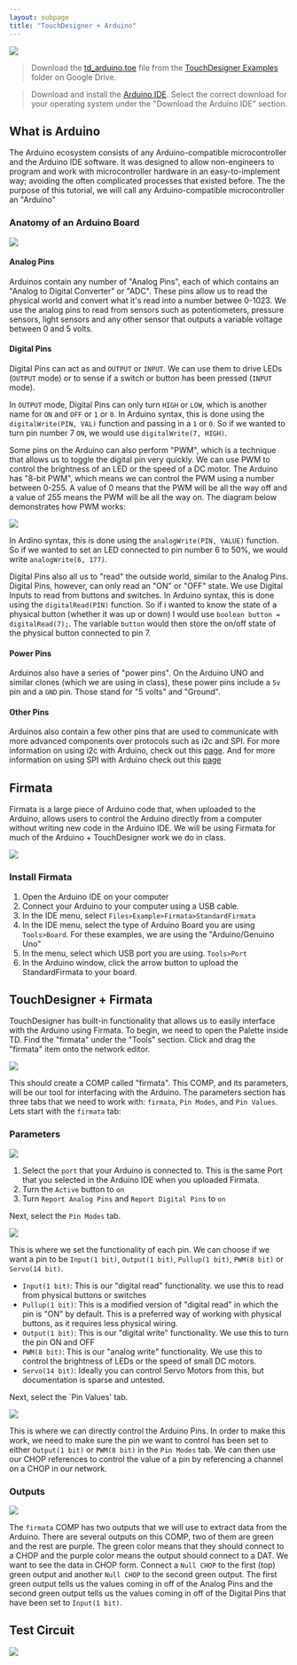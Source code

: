 ```yaml
---
layout: subpage
title: "TouchDesigner + Arduino"
---
```


<img 
src="{{site.baseurl}}/assets/arduino_board.png" 
style="max-width: 600px;" 
/>

> Download the [td_arduino.toe](xxxxx) file from the [TouchDesigner Examples](https://drive.google.com/drive/folders/144ml7hfzFDR0Y7ZKa4WMo_aPQbVOkqTP?usp=sharing) folder on Google Drive.

> Download and install the [Arduino IDE](https://www.arduino.cc/en/Main/Software). Select the correct download for your operating system under the "Download the Arduino IDE" section.

## What is Arduino

The Arduino ecosystem consists of any Arduino-compatible microcontroller and the Arduino IDE software. It was designed to allow non-engineers to program and work with microcontroller hardware in an easy-to-implement way; avoiding the often complicated processes that existed before. The the purpose of this tutorial, we will call any Arduino-compatible microcontroller an "Arduino"

### Anatomy of an Arduino Board

<img 
src="http://arduinotogo.com/wp-content/uploads/2016/07/ch3-schematic-arduino-compare-01.png"
style="max-width: 600px;"
/>

#### Analog Pins
Arduinos contain any number of "Analog Pins", each of which contains an "Analog to Digital Converter" or "ADC". These pins allow us to read the physical world and convert what it's read into a number betwee 0-1023. We use the analog pins to read from sensors such as potentiometers, pressure sensors, light sensors and any other sensor that outputs a variable voltage between 0 and 5 volts.

#### Digital Pins
Digital Pins can act as and `OUTPUT` or `INPUT`. We can use them to drive LEDs (`OUTPUT` mode) or to sense if a switch or button has been pressed (`INPUT` mode).

In `OUTPUT` mode, Digital Pins can only turn `HIGH` or `LOW`, which is another name for `ON` and `OFF` or `1` or `0`. In Arduino syntax, this is done using the `digitalWrite(PIN, VAL)` function and passing in a `1` or `0`. So if we wanted to turn pin number 7 `ON`, we would use `digitalWrite(7, HIGH)`. 

Some pins on the Arduino can also perform "PWM", which is a technique that allows us to toggle the digital pin very quickly.  We can use PWM to control the brightness of an LED or the speed of a DC motor. The Arduino has  "8-bit PWM", which means we can control the PWM using a number between 0-255. A value of 0 means that the PWM will be all the way off and a value of 255 means the PWM will be all the way on. The diagram below demonstrates how PWM works:

<img 
src="http://robotix.ah-oui.org/user_docs/dos05/Pulse.jpg"
style="max-width: 600px;"
/>

In Ardino syntax, this is done using the `analogWrite(PIN, VALUE)` function. So if we wanted to set an LED connected to pin number 6 to 50%, we would write `analogWrite(6, 177)`.

Digital Pins also all us to "read" the outside world, similar to the Analog Pins. Digital Pins, however, can only read an "ON" or "OFF" state. We use Digital Inputs to read from buttons and switches. In Arduino syntax, this is done using the `digitalRead(PIN)` function. So if i wanted to know the state of a physical button (whether it was up or down) I would use `boolean button = digitalRead(7);`. The variable `button` would then store the on/off state of the physical button connected to pin 7. 

#### Power Pins
Arduinos also have a series of "power pins". On the Arduino UNO and similar clones (which we are using in class), these power pins include a `5v` pin and a `GND` pin. Those stand for "5 volts" and "Ground". 

#### Other Pins
Arduinos also contain a few other pins that are used to communicate with more advanced components over protocols such as i2c and SPI. For more information on using i2c with Arduino, check out this [page](https://www.arduino.cc/en/Reference/Wire). And for more information on using SPI with Arduino check out this [page](https://www.arduino.cc/en/Reference/SPI)


## Firmata
Firmata is a large piece of Arduino code that, when uploaded to the Arduino, allows users to control the Arduino directly from a computer without writing new code in the Arduino IDE. We will be using Firmata for much of the Arduino + TouchDesigner work we do in class. 

<img 
src="{{site.baseurl}}/assets/firmata_menu.png" 
style="max-height: 600px;" 
/>

### Install Firmata

1. Open the Arduino IDE on your computer
2. Connect your Arduino to your computer using a USB cable.
3. In the IDE menu, select `Files>Example>Firmata>StandardFirmata`
4. In the IDE menu, select the type of Arduino Board you are using `Tools>Board`. For these examples, we are using the "Arduino/Genuino Uno"
5. In the menu, select which USB port you are using. `Tools>Port`
6. In the Arduino window, click the arrow button to upload the StandardFirmata to your board.

## TouchDesigner + Firmata

TouchDesigner has built-in functionality that allows us to easily interface with the Arduino using Firmata. To begin, we need to open the Palette inside TD. Find the "firmata" under the "Tools" section. Click and drag the "firmata" item onto the network editor.

<img 
src="{{site.baseurl}}/assets/firmata_palette.png" 
style="max-height: 600px;" 
/>

This should create a COMP called "firmata". This COMP, and its parameters, will be our tool for interfacing with the Arduino. The parameters section has three tabs that we need to work with: `firmata`, `Pin Modes`, and `Pin Values`. Lets start with the `firmata` tab:

### Parameters

<img 
src="{{site.baseurl}}/assets/firmata_firmata.png" 
style="max-width: 600px;" 
/>

1. Select the `port` that your Arduino is connected to. This is the same Port that you selected in the Arduino IDE when you uploaded Firmata.
2. Turn the `Active` button to `on`
3. Turn `Report Analog Pins` and `Report Digital Pins` to `on`

Next, select the `Pin Modes` tab.

<img 
src="{{site.baseurl}}/assets/firmata_modes.png" 
style="max-width: 600px;" 
/>

This is where we set the functionality of each pin. We can choose if we want a pin to be `Input(1 bit)`, `Output(1 bit)`, `Pullup(1 bit)`, `PWM(8 bit)` or `Servo(14 bit)`.

- `Input(1 bit)`: This is our "digital read" functionality. we use this to read from physical buttons or switches
- `Pullup(1 bit)`: This is a modified version of "digital read" in which the pin is "ON" by default. This is a preferred way of working with physical buttons, as it requires less physical wiring.
- `Output(1 bit)`: This is our "digital write" functionality. We use this to turn the pin ON and OFF
- `PWM(8 bit)`: This is our "analog write" functionality. We use this to control the brightness of LEDs or the speed of small DC motors.
- `Servo(14 bit)`: Ideally you can control Servo Motors from this, but documentation is sparse and untested.


Next, select the `Pin Values' tab.

<img 
src="{{site.baseurl}}/assets/firmata_values.png" 
style="max-width: 600px;" 
/>

This is where we can directly control the Arduino Pins. In order to make this work, we need to make sure the pin we want to control has been set to either `Output(1 bit)` or `PWM(8 bit)` in the `Pin Modes` tab. We can then use our CHOP references to control the value of a pin by referencing a channel on a CHOP in our network.


### Outputs

<img 
src="{{site.baseurl}}/assets/firmata_values.png" 
style="max-width: 600px;" 
/>

The `firmata` COMP has two outputs that we will use to extract data from the Arduino. There are several outputs on this COMP, two of them are green and the rest are purple. The green color means that they should connect to a CHOP and the purple color means the output should connect to a DAT. We want to see the data in CHOP form. Connect a `Null CHOP` to the first (top) green output and another `Null CHOP` to the second green output. The first green output tells us the values coming in off of the Analog Pins and the second green output tells us the values coming in off of the Digital Pins that have been set to `Input(1 bit)`. 



## Test Circuit

<img 
src="{{site.baseurl}}/assets/firmata_circuit.png" 
style="max-width: 600px;" 
/>
